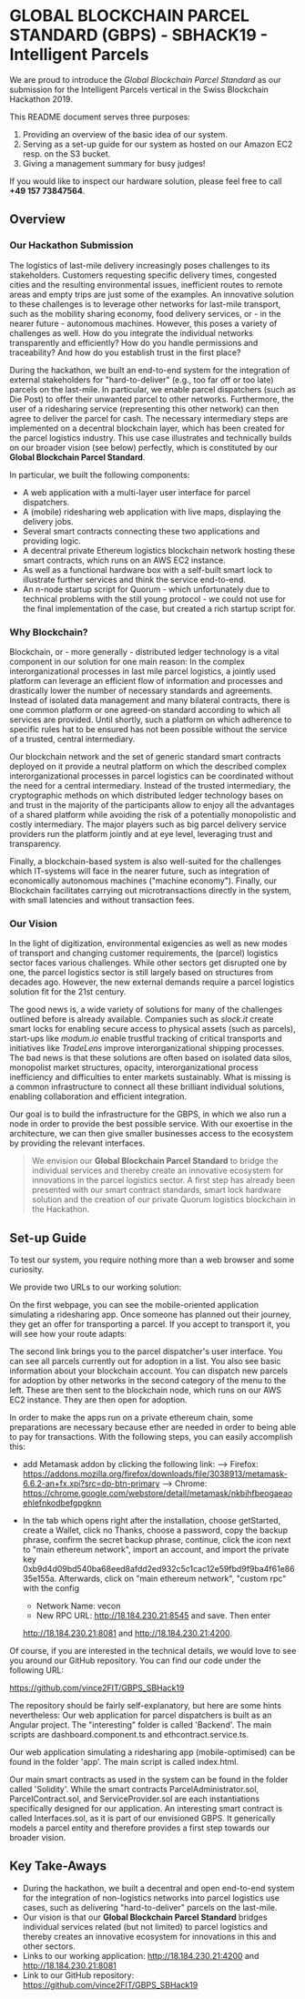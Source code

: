 # GLOBAL BLOCKCHAIN PARCEL STANDARD (GBPS) - SBHACK19 - Intelligent Parcels

We are proud to introduce the *Global Blockchain Parcel Standard* as our submission for the Intelligent Parcels vertical in the Swiss Blockchain Hackathon 2019.

This README document serves three purposes:
1. Providing an overview of the basic idea of our system.
2. Serving as a set-up guide for our system as hosted on our Amazon EC2 resp. on the S3 bucket.
3. Giving a management summary for busy judges!

If you would like to inspect our hardware solution, please feel free to call **+49 157 73847564**.

## Overview

### Our Hackathon Submission
The logistics of last-mile delivery increasingly poses challenges to its stakeholders. Customers requesting specific delivery times, congested cities and the resulting environmental issues, inefficient routes to remote areas and empty trips are just some of the examples.
An innovative solution to these challenges is to leverage other networks for last-mile transport, such as the mobility sharing economy, food delivery services, or - in the nearer future - autonomous machines.
However, this poses a variety of challenges as well. How do you integrate the individual networks transparently and efficiently? How do you handle permissions and traceability? And how do you establish trust in the first place?

During the hackathon, we built an end-to-end system for the integration of external stakeholders for "hard-to-deliver" (e.g., too far off or too late) parcels on the last-mile. In particular, we enable parcel dispatchers (such as Die Post) to offer their unwanted parcel to other networks. Furthermore, the user of a ridesharing service (representing this other network) can then agree to deliver the parcel for cash. The necessary intermediary steps are implemented on a decentral blockchain layer, which has been created for the parcel logistics industry. This use case illustrates and technically builds on our broader vision (see below) perfectly, which is constituted by our **Global Blockchain Parcel Standard**.

In particular, we built the following components:

+ A web application with a multi-layer user interface for parcel dispatchers.
+ A (mobile) ridesharing web application with live maps, displaying the delivery jobs.
+ Several smart contracts connecting these two applications and providing logic.
+ A decentral private Ethereum logistics blockchain network hosting these smart contracts, which runs on an AWS EC2 instance.
+ As well as a functional hardware box with a self-built smart lock to illustrate further services and think the service end-to-end.
+ An n-node startup script for Quorum - which unfortunately due to technical problems with the still young protocol - we could not use for the final implementation of the case, but created a rich startup script for.

### Why Blockchain?
Blockchain, or - more generally - distributed ledger technology is a vital component in our solution for one main reason: In the complex interorganizational processes in last mile parcel logistics, a jointly used platform can leverage an efficient flow of information and processes and drastically lower the number of necessary standards and agreements. Instead of isolated data management and many bilateral contracts, there is one common platform or one agreed-on standard according to which all services are provided. Until shortly, such a platform on which adherence to specific rules hat to be ensured has not been possible without the service of a trusted, central intermediary.

Our blockchain network and the set of generic standard smart contracts deployed on it provide a neutral platform on which the described complex interorganizational processes in parcel logistics can be coordinated without the need for a central intermediary. Instead of the trusted intermediary, the cryptographic methods on which distributed ledger technology bases on and trust in the majority of the participants allow to enjoy all the advantages of a shared platform while avoiding the risk of a potentially monopolistic and costly intermediary. The major players such as big parcel delivery service providers run the platform jointly and at eye level, leveraging trust and transparency.

Finally, a blockchain-based system is also well-suited for the challenges which IT-systems will face in the nearer future, such as integration of economically autonomous machines ("machine economy"). Finally, our Blockchain facilitates carrying out microtransactions directly in the system, with small latencies and without transaction fees.

### Our Vision
In the light of digitization, environmental exigencies as well as new modes of transport and changing customer requirements, the (parcel) logistics sector faces various challenges. While other sectors get disrupted one by one, the parcel logistics sector is still largely based on structures from decades ago. However, the new external demands require a parcel logistics solution fit for the 21st century.

The good news is, a wide variety of solutions for many of the challenges outlined before is already available. Companies such as *slock.it* create smart locks for enabling secure access to physical assets (such as parcels), start-ups like *modum.io* enable trustful tracking of critical transports and initiatives like *TradeLens* improve interorganizational shipping processes. The bad news is that these solutions are often based on isolated data silos, monopolist market structures, opacity, interorganizational process inefficiency and difficulties to enter markets sustainably. What is missing is a common infrastructure to connect all these brilliant individual solutions, enabling collaboration and efficient integration.

Our goal is to build the infrastructure for the GBPS, in which we also run a node in order to provide the best possible service. With our exoertise in the architecture, we can then give smaller businesses access to the ecosystem by providing the relevant interfaces.    

>We envision our **Global Blockchain Parcel Standard** to bridge the individual services and thereby create an innovative ecosystem for innovations in the parcel logistics sector. A first step has already been presented with our smart contract standards, smart lock hardware solution and the creation of our private Quorum logistics blockchain in the Hackathon.

## Set-up Guide
To test our system, you require nothing more than a web browser and some curiosity.

We provide two URLs to our working solution:

On the first webpage, you can see the mobile-oriented application simulating a ridesharing app. Once someone has planned out their journey, they get an offer for transporting a parcel. If you accept to transport it, you will see how your route adapts:

The second link brings you to the parcel dispatcher's user interface. You can see all parcels currently out for adoption in a list. You also see basic information about your blockchain account. You can dispatch new parcels for adoption by other networks in the second category of the menu to the left. These are then sent to the blockchain node, which runs on our AWS EC2 instance. They are then open for adoption.

In order to make the apps run on a private ethereum chain, some preparations are necessary because ether are needed in order to being able to pay for transactions. With the following steps, you can easily accomplish this:

- add Metamask addon by clicking the following link:
  --> Firefox: https://addons.mozilla.org/firefox/downloads/file/3038913/metamask-6.6.2-an+fx.xpi?src=dp-btn-primary
  --> Chrome: https://chrome.google.com/webstore/detail/metamask/nkbihfbeogaeaoehlefnkodbefgpgknn

- In the tab which opens right after the installation, choose getStarted, create a Wallet, click no Thanks, choose a password, copy the backup phrase, confirm the secret backup phrase, continue, click the icon next to "main ethereum network", import an account, and import the private key 0xb9d4d09bd540ba68eed8afdd2ed932c5c1cac12e59fbd9f9ba4f61e8635e155a. Afterwards, click on "main ethereum network", "custom rpc" with the config
   - Network Name: vecon
   - New RPC URL: http://18.184.230.21:8545
  and save. Then enter

  http://18.184.230.21:8081 and http://18.184.230.21:4200.

Of course, if you are interested in the technical details, we would love to see you around our GitHub repository. You can find our code under the following URL:

  https://github.com/vince2FIT/GBPS_SBHack19

The repository should be fairly self-explanatory, but here are some hints nevertheless:
Our web application for parcel dispatchers is built as an Angular project. The "interesting" folder is called 'Backend'. The main scripts are dashboard.component.ts and ethcontract.service.ts.

Our web application simulating a ridesharing app (mobile-optimised) can be found in the folder 'app'. The main script is called index.html.

Our main smart contracts as used in the system can be found in the folder called 'Solidity'. While the smart contracts ParcelAdministrator.sol, ParcelContract.sol, and ServiceProvider.sol are each instantiations specifically designed for our application. An interesting smart contract is called Interfaces.sol, as it is part of our envisioned GBPS. It generically models a parcel entity and therefore provides a first step towards our broader vision.

## Key Take-Aways
+ During the hackathon, we built a decentral and open end-to-end system for the integration of non-logistics networks into parcel logistics use cases, such as delivering "hard-to-deliver" parcels on the last-mile.
+ Our vision is that our **Global Blockchain Parcel Standard** bridges individual services related (but not limited) to parcel logistics and thereby creates an innovative ecosystem for innovations in this and other sectors.
+ Links to our working application: http://18.184.230.21:4200 and http://18.184.230.21:8081
+ Link to our GitHub repository: https://github.com/vince2FIT/GBPS_SBHack19
